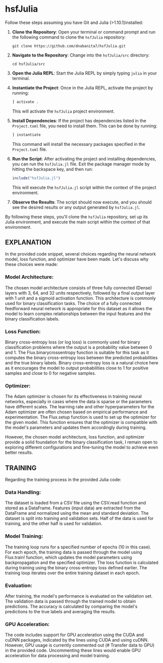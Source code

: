 # hsfJulia

Follow these steps assuming you have Git and Julia (>1.10.1)installed:

1. **Clone the Repository**: Open your terminal or command prompt and run the following command to clone the `hsfJulia` repository:
   ```
   git clone https://github.com/dnabanita7/hsfJulia.git
   ```

2. **Navigate to the Repository**: Change into the `hsfJulia/src` directory:
   ```
   cd hsfJulia/src
   ```

3. **Open the Julia REPL**: Start the Julia REPL by simply typing `julia` in your terminal.

4. **Instantiate the Project**: Once in the Julia REPL, activate the project by running:
   ```julia
   ] activate .
   ```
   This will activate the `hsfJulia` project environment.

5. **Install Dependencies**: If the project has dependencies listed in the `Project.toml` file, you need to install them. This can be done by running:
   ```julia
   ] instantiate
   ```
   This command will install the necessary packages specified in the `Project.toml` file.

6. **Run the Script**: After activating the project and installing dependencies, you can run the `hsfJulia.jl` file. Exit the package manager mode by hitting the backspace key, and then run:
   ```julia
   include("hsfJulia.jl")
   ```
   This will execute the `hsfJulia.jl` script within the context of the project environment.

7. **Observe the Results**: The script should now execute, and you should see the desired results or any output generated by `hsfJulia.jl`.

By following these steps, you'll clone the `hsfJulia` repository, set up its Julia environment, and execute the main script within the context of that environment.


## EXPLANATION

In the provided code snippet, several choices regarding the neural network model, loss function, and optimizer have been made. Let's discuss why these choices were made:

### Model Architecture:
The chosen model architecture consists of three fully connected (Dense) layers with 3, 64, and 32 units respectively, followed by a final output layer with 1 unit and a sigmoid activation function. This architecture is commonly used for binary classification tasks.
The choice of a fully connected feedforward neural network is appropriate for this dataset as it allows the model to learn complex relationships between the input features and the binary classification labels.

### Loss Function:
Binary cross-entropy loss (or log loss) is commonly used for binary classification problems where the output is a probability value between 0 and 1.
The Flux.binarycrossentropy function is suitable for this task as it computes the binary cross-entropy loss between the predicted probabilities and the true binary labels.
Binary cross-entropy loss is a natural choice here as it encourages the model to output probabilities close to 1 for positive samples and close to 0 for negative samples.

### Optimizer:
The Adam optimizer is chosen for its effectiveness in training neural networks, especially in cases where the data is sparse or the parameters have different scales.
The learning rate and other hyperparameters for the Adam optimizer are often chosen based on empirical performance and experimentation.
The Flux.setup function is used to set up the optimizer for the given model. This function ensures that the optimizer is compatible with the model's parameters and updates them accordingly during training.

However, the chosen model architecture, loss function, and optimizer provide a solid foundation for the binary classification task, I remain open to exploring different configurations and fine-tuning the model to achieve even better results.

## TRAINING

Regarding the training process in the provided Julia code:

### Data Handling:
The dataset is loaded from a CSV file using the CSV.read function and stored as a DataFrame.
Features (input data) are extracted from the DataFrame and normalized using the mean and standard deviation.
The dataset is split into training and validation sets. Half of the data is used for training, and the other half is used for validation.

### Model Training:
The training loop runs for a specified number of epochs (10 in this case).
For each epoch, the training data is passed through the model using Flux.train! function, which updates the model parameters using backpropagation and the specified optimizer.
The loss function is calculated during training using the binary cross-entropy loss defined earlier.
The training loop iterates over the entire training dataset in each epoch.

### Evaluation:
After training, the model's performance is evaluated on the validation set.
The validation data is passed through the trained model to obtain predictions.
The accuracy is calculated by comparing the model's predictions to the true labels and averaging the results.

### GPU Acceleration:
The code includes support for GPU acceleration using the CUDA and cuDNN packages, indicated by the lines using CUDA and using cuDNN.
However, GPU usage is currently commented out (# Transfer data to GPU) in the provided code. Uncommenting these lines would enable GPU acceleration for data processing and model training.
